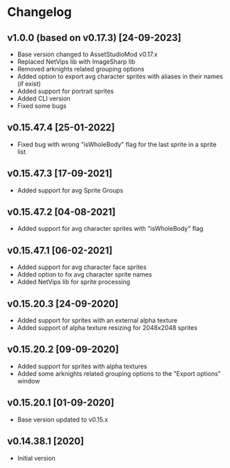 # Changelog

## v1.0.0 (based on v0.17.3) [24-09-2023]
- Base version changed to AssetStudioMod v0.17.x
- Replaced NetVips lib with ImageSharp lib
- Removed arknights related grouping options
- Added option to export avg character sprites with aliases in their names (if exist)
- Added support for portrait sprites
- Added CLI version
- Fixed some bugs

## v0.15.47.4 [25-01-2022]
- Fixed bug with wrong "isWholeBody" flag for the last sprite in a sprite list

## v0.15.47.3 [17-09-2021]
- Added support for avg Sprite Groups

## v0.15.47.2 [04-08-2021]
- Added support for avg character sprites with "isWholeBody" flag

## v0.15.47.1 [06-02-2021]
- Added support for avg character face sprites
- Added option to fix avg character sprite names
- Added NetVips lib for sprite processing

## v0.15.20.3 [24-09-2020]
- Added support for sprites with an external alpha texture
- Added support of alpha texture resizing for 2048x2048 sprites

## v0.15.20.2 [09-09-2020]
- Added support for sprites with alpha textures
- Added some arknights related grouping options to the "Export options" window

## v0.15.20.1 [01-09-2020]
- Base version updated to v0.15.x

## v0.14.38.1 [2020]
- Initial version
